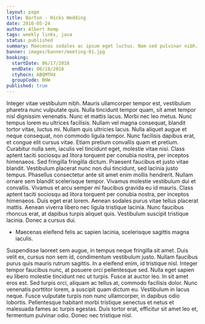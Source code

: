 ```yaml
---
layout: page
title: Barton - Hicks Wedding
date: 2016-05-24
author: Albert Kemp
tags: weekly links, java
status: published
summary: Maecenas sodales ac ipsum eget luctus. Nam sed pulvinar nibh.
banner: images/banner/meeting-01.jpg
booking:
  startDate: 06/17/2018
  endDate: 06/18/2018
  ctyhocn: ABQMTHX
  groupCode: BHW
published: true
---
```

Integer vitae vestibulum nibh. Mauris ullamcorper tempor est, vestibulum pharetra nunc vulputate quis. Nulla tincidunt tempor quam, sit amet tempor nisl dignissim venenatis. Nunc et mattis lacus. Morbi nec leo metus. Nunc tempus lorem eu ultrices facilisis. Nullam vel magna consequat, blandit tortor vitae, luctus mi. Nullam quis ultricies lacus. Nulla aliquet augue et neque consequat, non commodo ligula tempor. Nunc facilisis dapibus erat, et congue elit cursus vitae. Etiam pretium convallis quam et pretium. Curabitur nulla sem, iaculis vel tincidunt eget, molestie vitae nisi. Class aptent taciti sociosqu ad litora torquent per conubia nostra, per inceptos himenaeos. Sed fringilla fringilla dictum.
Praesent faucibus et justo vitae blandit. Vestibulum placerat nunc non dui tincidunt, sed lacinia justo tempus. Phasellus consectetur ante sit amet enim mollis hendrerit. Nullam ornare sem blandit scelerisque tempor. Vivamus molestie vestibulum dui et convallis. Vivamus et arcu semper mi faucibus gravida eu id mauris. Class aptent taciti sociosqu ad litora torquent per conubia nostra, per inceptos himenaeos. Duis eget erat lorem. Aenean sodales purus vitae tellus placerat mattis. Aenean viverra libero nec ligula tristique lacinia. Nunc faucibus rhoncus erat, at dapibus turpis aliquet quis. Vestibulum suscipit tristique lacinia. Donec a cursus dui.

* Maecenas eleifend felis ac sapien lacinia, scelerisque sagittis magna iaculis.

Suspendisse laoreet sem augue, in tempus neque fringilla sit amet. Duis velit ex, cursus non sem id, condimentum vestibulum justo. Nullam faucibus purus quis mauris rutrum sagittis. In a eleifend enim, id tristique nisl. Integer tempor faucibus nunc, at posuere orci pellentesque sed. Nulla eget sapien eu libero molestie tincidunt nec ut turpis. Fusce at auctor leo. In sit amet eros est. Sed turpis orci, aliquam ac tellus at, commodo facilisis dolor. Nunc venenatis porttitor lorem, a suscipit quam dictum eu. Vestibulum in lacus neque. Fusce vulputate turpis non nunc ullamcorper, in dapibus odio lobortis. Pellentesque habitant morbi tristique senectus et netus et malesuada fames ac turpis egestas. Duis tortor erat, efficitur sit amet leo et, fermentum pulvinar odio. Donec nec tristique nisl.
